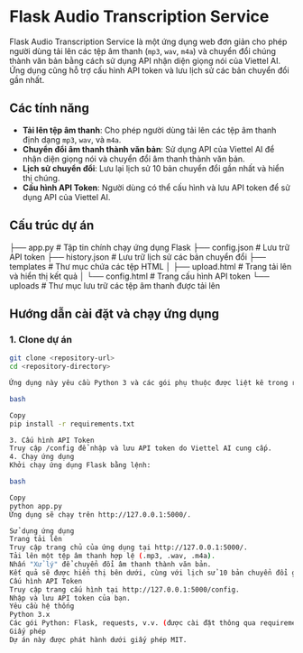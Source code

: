 # Flask Audio Transcription Service

Flask Audio Transcription Service là một ứng dụng web đơn giản cho phép người dùng tải lên các tệp âm thanh (`mp3`, `wav`, `m4a`) và chuyển đổi chúng thành văn bản bằng cách sử dụng API nhận diện giọng nói của Viettel AI. Ứng dụng cũng hỗ trợ cấu hình API token và lưu lịch sử các bản chuyển đổi gần nhất.

## Các tính năng

- **Tải lên tệp âm thanh**: Cho phép người dùng tải lên các tệp âm thanh định dạng `mp3`, `wav`, và `m4a`.
- **Chuyển đổi âm thanh thành văn bản**: Sử dụng API của Viettel AI để nhận diện giọng nói và chuyển đổi âm thanh thành văn bản.
- **Lịch sử chuyển đổi**: Lưu lại lịch sử 10 bản chuyển đổi gần nhất và hiển thị chúng.
- **Cấu hình API Token**: Người dùng có thể cấu hình và lưu API token để sử dụng API của Viettel AI.

## Cấu trúc dự án
├── app.py # Tập tin chính chạy ứng dụng Flask
├── config.json # Lưu trữ API token
├── history.json # Lưu trữ lịch sử các bản chuyển đổi
├── templates # Thư mục chứa các tệp HTML
│ ├── upload.html # Trang tải lên và hiển thị kết quả
│ └── config.html # Trang cấu hình API token
└── uploads # Thư mục lưu trữ các tệp âm thanh được tải lên

## Hướng dẫn cài đặt và chạy ứng dụng

### 1. Clone dự án

```bash
git clone <repository-url>
cd <repository-directory>

Ứng dụng này yêu cầu Python 3 và các gói phụ thuộc được liệt kê trong requirements.txt. Bạn có thể cài đặt chúng bằng lệnh sau:

bash

Copy
pip install -r requirements.txt

3. Cấu hình API Token
Truy cập /config để nhập và lưu API token do Viettel AI cung cấp.
4. Chạy ứng dụng
Khởi chạy ứng dụng Flask bằng lệnh:

bash

Copy
python app.py
Ứng dụng sẽ chạy trên http://127.0.0.1:5000/.

Sử dụng ứng dụng
Trang tải lên
Truy cập trang chủ của ứng dụng tại http://127.0.0.1:5000/.
Tải lên một tệp âm thanh hợp lệ (.mp3, .wav, .m4a).
Nhấn "Xử lý" để chuyển đổi âm thanh thành văn bản.
Kết quả sẽ được hiển thị bên dưới, cùng với lịch sử 10 bản chuyển đổi gần nhất.
Cấu hình API Token
Truy cập trang cấu hình tại http://127.0.0.1:5000/config.
Nhập và lưu API token của bạn.
Yêu cầu hệ thống
Python 3.x
Các gói Python: Flask, requests, v.v. (được cài đặt thông qua requirements.txt)
Giấy phép
Dự án này được phát hành dưới giấy phép MIT.
